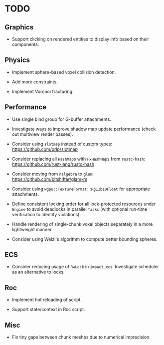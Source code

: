 # TODO

## Graphics

- Support clicking on rendered entities to display info based on their components.

## Physics

- Implement sphere-based voxel collision detection.

- Add more constraints.

- Implement Voronoi fracturing.

## Performance

- Use single bind group for G-buffer attachments.

- Investigate ways to improve shadow map update performance (check out multiview render passes).

- Consider using `slotmap` instead of custom types: https://github.com/orlp/slotmap

- Consider replacing all `HashMap`s with `FxHashMap`s from `rustc-hash`: https://github.com/rust-lang/rustc-hash

- Consider moving from `nalgebra` to `glam`: https://github.com/bitshifter/glam-rs

- Consider using `wgpu::TextureFormat::Rg11b10Float` for appropriate attachments.

- Define consistent locking order for all lock-protected resources under `Engine` to avoid deadlocks in parallel `Tasks` (with optional run-time verification to identify violations).

- Handle rendering of single-chunk voxel objects separately in a more lightweight manner.

- Consider using Welzl's algorithm to compute better bounding spheres.

## ECS

- Consider reducing usage of `RwLock` in `impact_ecs`. Investigate scheduler as an alternative to locks.

## Roc

- Implement hot reloading of script.

- Support state/context in Roc script.

## Misc

- Fix tiny gaps between chunk meshes due to numerical imprecision.
